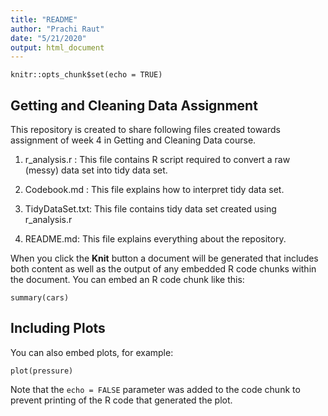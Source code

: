 ```yaml
---
title: "README"
author: "Prachi Raut"
date: "5/21/2020"
output: html_document
---
```


```{r setup, include=FALSE}
knitr::opts_chunk$set(echo = TRUE)
```

## Getting and Cleaning Data Assignment

This repository is created to share following files created towards assignment of week 4 in Getting and Cleaning Data course.

1. r_analysis.r : This file contains R script required to convert a raw (messy) data set into tidy data set.

2. Codebook.md : This file explains how to interpret tidy data set.

3. TidyDataSet.txt: This file contains tidy data set created using r_analysis.r

4. README.md: This file explains everything about the repository.



When you click the **Knit** button a document will be generated that includes both content as well as the output of any embedded R code chunks within the document. You can embed an R code chunk like this:

```{r cars}
summary(cars)
```

## Including Plots

You can also embed plots, for example:

```{r pressure, echo=FALSE}
plot(pressure)
```

Note that the `echo = FALSE` parameter was added to the code chunk to prevent printing of the R code that generated the plot.
